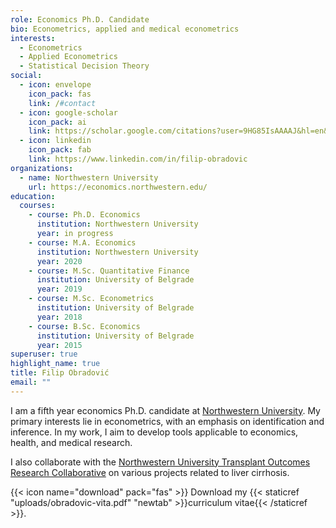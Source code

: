 ```yaml
---
role: Economics Ph.D. Candidate
bio: Econometrics, applied and medical econometrics
interests:
  - Econometrics
  - Applied Econometrics
  - Statistical Decision Theory
social:
  - icon: envelope
    icon_pack: fas
    link: /#contact
  - icon: google-scholar
    icon_pack: ai
    link: https://scholar.google.com/citations?user=9HG85IsAAAAJ&hl=en&oi=ao
  - icon: linkedin
    icon_pack: fab
    link: https://www.linkedin.com/in/filip-obradovic
organizations:
  - name: Northwestern University
    url: https://economics.northwestern.edu/
education:
  courses:
    - course: Ph.D. Economics
      institution: Northwestern University
      year: in progress
    - course: M.A. Economics
      institution: Northwestern University
      year: 2020
    - course: M.Sc. Quantitative Finance
      institution: University of Belgrade
      year: 2019
    - course: M.Sc. Econometrics
      institution: University of Belgrade
      year: 2018
    - course: B.Sc. Economics
      institution: University of Belgrade
      year: 2015
superuser: true
highlight_name: true
title: Filip Obradović
email: ""
---
```

I am a fifth year economics Ph.D. candidate at [Northwestern University](https://economics.northwestern.edu/). My primary interests lie in econometrics, with an emphasis on identification and inference. In my work, I aim to develop tools applicable to economics, health, and medical research.

I also collaborate with the [Northwestern University Transplant Outcomes Research Collaborative](https://www.feinberg.northwestern.edu/sites/nutorc/index.html) on various projects related to liver cirrhosis.

{{< icon name="download" pack="fas" >}} Download my {{< staticref "uploads/obradovic-vita.pdf" "newtab" >}}curriculum vitae{{< /staticref >}}.
